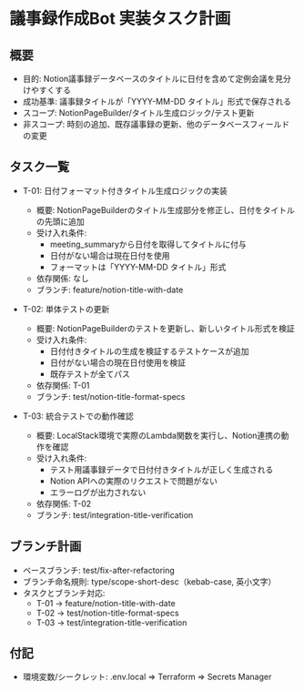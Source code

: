 # 議事録作成Bot 実装タスク計画

## 概要
- 目的: Notion議事録データベースのタイトルに日付を含めて定例会議を見分けやすくする
- 成功基準: 議事録タイトルが「YYYY-MM-DD タイトル」形式で保存される
- スコープ: NotionPageBuilder/タイトル生成ロジック/テスト更新
- 非スコープ: 時刻の追加、既存議事録の更新、他のデータベースフィールドの変更

## タスク一覧
- T-01: 日付フォーマット付きタイトル生成ロジックの実装
  - 概要: NotionPageBuilderのタイトル生成部分を修正し、日付をタイトルの先頭に追加
  - 受け入れ条件:
    - meeting_summaryから日付を取得してタイトルに付与
    - 日付がない場合は現在日付を使用
    - フォーマットは「YYYY-MM-DD タイトル」形式
  - 依存関係: なし
  - ブランチ: feature/notion-title-with-date

- T-02: 単体テストの更新
  - 概要: NotionPageBuilderのテストを更新し、新しいタイトル形式を検証
  - 受け入れ条件:
    - 日付付きタイトルの生成を検証するテストケースが追加
    - 日付がない場合の現在日付使用を検証
    - 既存テストが全てパス
  - 依存関係: T-01
  - ブランチ: test/notion-title-format-specs

- T-03: 統合テストでの動作確認
  - 概要: LocalStack環境で実際のLambda関数を実行し、Notion連携の動作を確認
  - 受け入れ条件:
    - テスト用議事録データで日付付きタイトルが正しく生成される
    - Notion APIへの実際のリクエストで問題がない
    - エラーログが出力されない
  - 依存関係: T-02
  - ブランチ: test/integration-title-verification

## ブランチ計画
- ベースブランチ: test/fix-after-refactoring
- ブランチ命名規則: type/scope-short-desc（kebab-case, 英小文字）
- タスクとブランチ対応:
  - T-01 -> feature/notion-title-with-date
  - T-02 -> test/notion-title-format-specs
  - T-03 -> test/integration-title-verification

## 付記
- 環境変数/シークレット: .env.local => Terraform => Secrets Manager